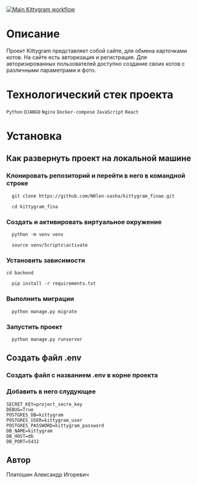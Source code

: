 [![Main Kittygram workflow](https://github.com/N0len-sasha/kittygram_final/actions/workflows/main.yml/badge.svg)](https://github.com/N0len-sasha/kittygram_final/actions/workflows/main.yml)

# Описание 
Проект Kittygram представляет собой сайте, для обмена карточками котов. 
На сайте есть авторизация и регистрация. Для авторизированных пользователей 
доступно создание своих котов с различными параметрами и фото. 
# Технологический стек проекта 
`Python` `DJANGO` `Nginx` `Docker-compose` `JavaScript` `React` 
 
# Установка 
## Как развернуть проект на локальной машине 
### Клонировать репозиторий и перейти в него в командной строке 
``` 
  git clone https://github.com/N0len-sasha/kittygram_finae.git 
``` 
``` 
  cd kittygram_fina 
``` 
### Создать и активировать виртуальное окружение 
``` 
  python -m venv venv 
``` 
``` 
  source venv/Scripts\activate 
``` 
### Установить зависимости 
``` 
cd backend 
``` 
``` 
  pip install -r requirements.txt 
``` 
### Выполнить миграции 
``` 
  python manage.py migrate 
``` 
### Запустить проект 
``` 
  python manage.py runserver 
``` 
## Создать файл .env 
### Создать файл с названием .env в корне проекта 
### Добавить в него слудующее 
``` 
SECRET_KEY=project_secre_key 
DEBUG=True 
POSTGRES_DB=kittygram 
POSTGRES_USER=kittygram_user 
POSTGRES_PASSWORD=kittygram_password 
DB_NAME=kittygram 
DB_HOST=db 
DB_PORT=5432 
``` 
 
## Автор 
Платошин Александр Игоревич 

